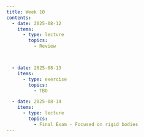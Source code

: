 ```yaml
---
title: Week 10
contents:
  - date: 2025-08-12
    items:
      - type: lecture
        topics:
          - Review



  - date: 2025-08-13
    items:
      - type: exercise
        topics:
          - TBD

  - date: 2025-08-14
    items:
      - type: lecture
        topics:
          - Final Exam - Focused on rigid bodies
---
```

